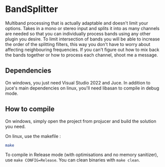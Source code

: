 # BandSplitter
Multiband processing that is actually adaptable and doesn't limit your options. Takes in a mono or stereo input and splits it into as many channels are needed so that you can individually process bands using any other plugin you desire. To limit intersection of bands you will be able to increase the order of the splitting filters, this way you don't have to worry about affecting neighbouring frequencies. If you can't figure out how to mix back the bands together or how to process each channel, shoot me a message.

## Dependencies
On windows, you just need Visual Studio 2022 and Juce.
In addition to juce's main dependencies on linux, you'll need libasan to compile in debug mode.

## How to compile
On windows, simply open the project from projucer and build the solution you need.

On linux, use the makefile :
```sh
make
```

To compile in Release mode (with optimisations and no memory sanitizer), use `make CONFIG=Release`.
You can clean binaries with `make clean`.
